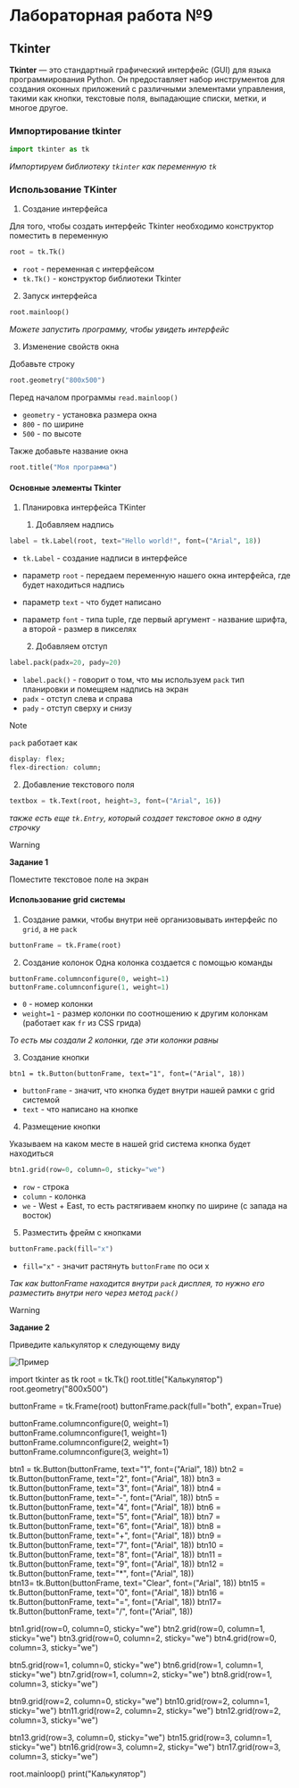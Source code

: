 # Лабораторная работа №9

## Tkinter

**Tkinter** — это стандартный графический интерфейс (GUI) для языка программирования Python. Он предоставляет набор инструментов для создания оконных приложений с различными элементами управления, такими как кнопки, текстовые поля, выпадающие списки, метки, и многое другое.

### Импортирование tkinter

```python
import tkinter as tk
```

_Импортируем библиотеку `tkinter` как переменную `tk`_

### Использование TKinter

1. Создание интерфейса

Для того, чтобы создать интерфейс Tkinter необходимо конструктор поместить в переменную

```python
root = tk.Tk()
```

-   `root` - переменная с интерфейсом
-   `tk.Tk()` - конструктор библиотеки Tkinter

2. Запуск интерфейса

```python
root.mainloop()
```

_Можете запустить программу, чтобы увидеть интерфейс_

3. Изменение свойств окна

Добавьте строку

```python
root.geometry("800x500")
```

Перед началом программы `read.mainloop()`

-   `geometry` - установка размера окна
-   `800` - по ширине
-   `500` - по высоте

Также добавьте название окна

```python
root.title("Моя программа")
```

#### Основные элементы Tkinter

1. Планировка интерфейса TKinter

    1. Добавляем надпись

```python
label = tk.Label(root, text="Hello world!", font=("Arial", 18))
```

-   `tk.Label` - создание надписи в интерфейсе
-   параметр `root` - передаем переменную нашего окна интерфейса, где будет находиться надпись
-   параметр `text` - что будет написано
-   параметр `font` - типа tuple, где первый аргумент - название шрифта, а второй - размер в пикселях

    2. Добавляем отступ

```python
label.pack(padx=20, pady=20)
```

-   `label.pack()` - говорит о том, что мы используем `pack` тип планировки и помещяем надпись на экран
-   `padx` - отступ слева и справа
-   `pady` - отступ сверху и снизу

> [!NOTE]
>
> `pack` работает как
>
> ```css
> display: flex;
> flex-direction: column;
> ```

2. Добавление текстового поля

```python
textbox = tk.Text(root, height=3, font=("Arial", 16))
```

_также есть еще `tk.Entry`, который создает текстовое окно в одну строчку_

> [!WARNING]
>
> **Задание 1**
>
> Поместите текстовое поле на экран

#### Использование grid системы

1. Создание рамки, чтобы внутри неё организовывать интерфейс по `grid`, а не `pack`

```python
buttonFrame = tk.Frame(root)
```

2. Создание колонок
   Одна колонка создается с помощью команды

```python
buttonFrame.columnconfigure(0, weight=1)
buttonFrame.columnconfigure(1, weight=1)
```

-   `0` - номер колонки
-   `weight=1` - размер колонки по соотношению к другим колонкам (работает как `fr` из CSS грида)

_То есть мы создали 2 колонки, где эти колонки равны_

3. Создание кнопки

```
btn1 = tk.Button(buttonFrame, text="1", font=("Arial", 18))
```

-   `buttonFrame` - значит, что кнопка будет внутри нашей рамки с grid системой
-   `text` - что написано на кнопке

4. Размещение кнопки

Указываем на каком месте в нашей grid система кнопка будет находиться

```python
btn1.grid(row=0, column=0, sticky="we")
```

-   `row` - строка
-   `column` - колонка
-   `we` - West + East, то есть растягиваем кнопку по ширине (с запада на восток)

5. Разместить фрейм с кнопками

```python
buttonFrame.pack(fill="x")
```

-   `fill="x"` - значит растянуть `buttonFrame` по оси x

_Так как buttonFrame находится внутри `pack` дисплея, то нужно его разместить внутри него через метод `pack()`_

> [!WARNING]
>
> **Задание 2**
>
> Приведите калькулятор к следующему виду

![Пример](./.repo/images/example-1.png)


import tkinter as tk
root = tk.Tk()
root.title("Калькулятор")
root.geometry("800x500")

buttonFrame = tk.Frame(root)
buttonFrame.pack(full="both", expan=True)

buttonFrame.columnconfigure(0, weight=1)
buttonFrame.columnconfigure(1, weight=1)
buttonFrame.columnconfigure(2, weight=1)
buttonFrame.columnconfigure(3, weight=1)

btn1 = tk.Button(buttonFrame, text="1", font=("Arial", 18))
btn2 = tk.Button(buttonFrame, text="2", font=("Arial", 18))
btn3 = tk.Button(buttonFrame, text="3", font=("Arial", 18))
btn4 = tk.Button(buttonFrame, text="-", font=("Arial", 18))
btn5 = tk.Button(buttonFrame, text="4", font=("Arial", 18))
btn6 = tk.Button(buttonFrame, text="5", font=("Arial", 18))
btn7 = tk.Button(buttonFrame, text="6", font=("Arial", 18))
btn8 = tk.Button(buttonFrame, text="+", font=("Arial", 18))
btn9 = tk.Button(buttonFrame, text="7", font=("Arial", 18))
btn10 = tk.Button(buttonFrame, text="8", font=("Arial", 18))
btn11 = tk.Button(buttonFrame, text="9", font=("Arial", 18))
btn12 = tk.Button(buttonFrame, text="*", font=("Arial", 18))            
btn13= tk.Button(buttonFrame, text="Clear", font=("Arial", 18))
btn15 = tk.Button(buttonFrame, text="0", font=("Arial", 18))
btn16 = tk.Button(buttonFrame, text="=", font=("Arial", 18))
btn17= tk.Button(buttonFrame, text="/", font=("Arial", 18))

btn1.grid(row=0, column=0, sticky="we")
btn2.grid(row=0, column=1, sticky="we")
btn3.grid(row=0, column=2, sticky="we")
btn4.grid(row=0, column=3, sticky="we")

btn5.grid(row=1, column=0, sticky="we")
btn6.grid(row=1, column=1, sticky="we")
btn7.grid(row=1, column=2, sticky="we")
btn8.grid(row=1, column=3, sticky="we")

btn9.grid(row=2, column=0, sticky="we")
btn10.grid(row=2, column=1, sticky="we")
btn11.grid(row=2, column=2, sticky="we")
btn12.grid(row=2, column=3, sticky="we")

btn13.grid(row=3, column=0, sticky="we")
btn15.grid(row=3, column=1, sticky="we")
btn16.grid(row=3, column=2, sticky="we")
btn17.grid(row=3, column=3, sticky="we")

root.mainloop()
print("Калькулятор")
